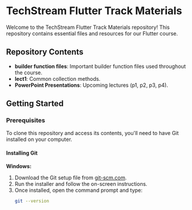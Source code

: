 # TechStream Flutter Track Materials

Welcome to the TechStream Flutter Track Materials repository! This repository contains essential files and resources for our Flutter course.

## Repository Contents

- **builder function files**: Important builder function files used throughout the course.
- **lect1**: Common collection methods.
- **PowerPoint Presentations**: Upcoming lectures (p1, p2, p3, p4).

## Getting Started

### Prerequisites

To clone this repository and access its contents, you'll need to have Git installed on your computer.

#### Installing Git

**Windows:**

1. Download the Git setup file from [git-scm.com](https://git-scm.com/).
2. Run the installer and follow the on-screen instructions.
3. Once installed, open the command prompt and type:
   ```sh
   git --version
